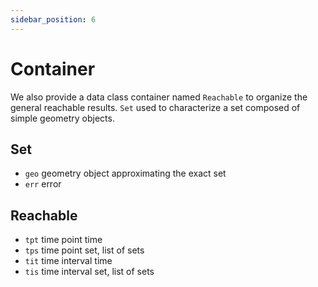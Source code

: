 ```yaml
---
sidebar_position: 6
---
```


# Container

We also provide a data class container named `Reachable` to organize the general reachable results. `Set` used to
characterize a set composed of simple geometry objects.

## Set

+ `geo` geometry object approximating the exact set
+ `err` error

## Reachable

+ `tpt` time point time
+ `tps` time point set, list of sets
+ `tit` time interval time
+ `tis` time interval set, list of sets

